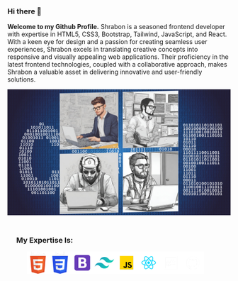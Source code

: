 ### Hi there 👋

<p><strong>Welcome to my Github Profile.</strong> Shrabon is a seasoned frontend developer with expertise in HTML5, CSS3, Bootstrap, Tailwind, JavaScript, and React. With a keen eye for design and a passion for creating seamless user experiences, Shrabon excels in translating creative concepts into responsive and visually appealing web applications. Their proficiency in the latest frontend technologies, coupled with a collaborative approach, makes Shrabon a valuable asset in delivering innovative and user-friendly solutions.</p>
<img src="./Assets/Images/programmer.png" alt="Typing" style="width:60%, height:300px">
<div style="padding: 20px;">
<h3>My Expertise Is:</h3>
<ul style="display: flex; align-items: center; list-style: none;">
    <li><img width="50px" src="./Assets/Images/Logos/html.png" alt=""></li>
    <li><img width="50px" src="./Assets/Images/Logos/css.png" alt=""></li>
    <li><img width="50px" src="./Assets/Images/Logos/bootstrap.png" alt=""></li>
    <li><img width="50px" src="./Assets/Images/Logos/tailwind.png" alt=""></li>
    <li><img width="50px" src="./Assets/Images/Logos/js.png" alt=""></li>
    <li><img width="50px" src="./Assets/Images/Logos/react.png" alt=""></li>
    <li><img width="50px" src="./Assets/Images/Logos/git.png" alt=""></li>
    <li><img width="50px" src="./Assets/Images/Logos/github.png" alt=""></li>

</ul>
</div>